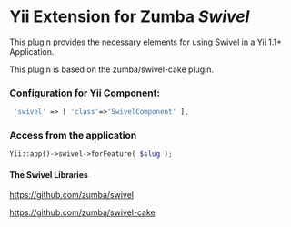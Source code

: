 # Yii Extension for Zumba ***Swivel***

This plugin provides the necessary elements for using Swivel in a Yii 1.1+ Application.

This plugin is based on the zumba/swivel-cake plugin.

### Configuration for Yii Component:


```php
 'swivel' => [ 'class'=>'SwivelComponent' ],
```

### Access from the application
```php
Yii::app()->swivel->forFeature( $slug );
```

#### The Swivel Libraries 

https://github.com/zumba/swivel 

https://github.com/zumba/swivel-cake
